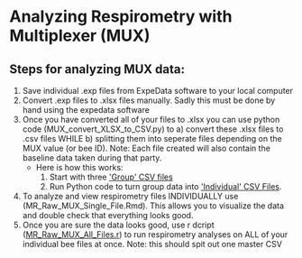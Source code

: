 # Analyzing Respirometry with Multiplexer (MUX)
## Steps for analyzing MUX data:
1. Save individual .exp files from ExpeData software to your local computer
2. Convert .exp files to .xlsx files manually. Sadly this must be done by hand using the expedata software
3. Once you have converted all of your files to .xlsx you can use python code (MUX_convert_XLSX_to_CSV.py) to a) convert these .xlsx files to .csv files WHILE b) splitting them into seperate files depending on the MUX value (or bee ID). Note: Each file created will also contain the baseline data taken during that party. 
    - Here is how this works:
         1) Start with three ['Group' CSV files]([url](https://colostate.sharepoint.com/:f:/s/Naug-Lab/Enh0bHOebvdBr_CpBy64vNgBaVKoKC9PuPIYOAL4V_R_CQ?e=oDExBH))
         2) Run Python code to turn group data into ['Individual' CSV Files]([url](https://colostate.sharepoint.com/:f:/s/Naug-Lab/Enh0bHOebvdBr_CpBy64vNgBaVKoKC9PuPIYOAL4V_R_CQ?e=cJqTZ8)).  
5. To analyze and view respirometry files INDIVIDUALLY use (MR_Raw_MUX_Single_File.Rmd). This allows you to visualize the data and double check that everything looks good. 
6. Once you are sure the data looks good, use r dcript ([MR_Raw_MUX_All_Files.r]([url](https://github.com/NaugLab/Respirometry_MUX/blob/main/MR_Raw_MUX_All_Files.r))) to run respirometry analyses on ALL of your individual bee files at once. Note: this should spit out one master CSV
